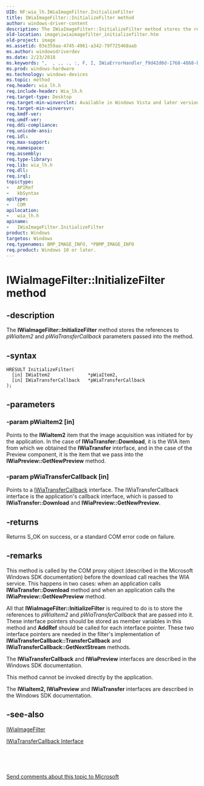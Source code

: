 ```yaml
---
UID: NF:wia_lh.IWiaImageFilter.InitializeFilter
title: IWiaImageFilter::InitializeFilter method
author: windows-driver-content
description: The IWiaImageFilter::InitializeFilter method stores the references to pWiaItem2 and pWiaTransferCallback parameters passed into the method.
old-location: image\iwiaimagefilter_initializefilter.htm
old-project: image
ms.assetid: 03e359aa-4745-4961-a342-79f725468aab
ms.author: windowsdriverdev
ms.date: 2/23/2018
ms.keywords: ",  , ,, ., :, F, I, IWiaErrorHandler_f9d42d0d-1768-4868-bd41-b20297008312.xml, IWiaImageFilter, IWiaImageFilter interface [Imaging Devices], InitializeFilter method, IWiaImageFilter::InitializeFilter, InitializeFilter method [Imaging Devices], InitializeFilter method [Imaging Devices], IWiaImageFilter interface, InitializeFilter,IWiaImageFilter.InitializeFilter, W, a, e, g, i, image.iwiaimagefilter_initializefilter, l, m, n, r, t, wia_lh/IWiaImageFilter::InitializeFilter, z"
ms.prod: windows-hardware
ms.technology: windows-devices
ms.topic: method
req.header: wia_lh.h
req.include-header: Wia_lh.h
req.target-type: Desktop
req.target-min-winverclnt: Available in Windows Vista and later versions of the Windows operating systems.
req.target-min-winversvr: 
req.kmdf-ver: 
req.umdf-ver: 
req.ddi-compliance: 
req.unicode-ansi: 
req.idl: 
req.max-support: 
req.namespace: 
req.assembly: 
req.type-library: 
req.lib: wia_lh.h
req.dll: 
req.irql: 
topictype:
-	APIRef
-	kbSyntax
apitype:
-	COM
apilocation:
-	wia_lh.h
apiname:
-	IWiaImageFilter.InitializeFilter
product: Windows
targetos: Windows
req.typenames: BMP_IMAGE_INFO, *PBMP_IMAGE_INFO
req.product: Windows 10 or later.
---
```


# IWiaImageFilter::InitializeFilter method


## -description


The <b>IWiaImageFilter::InitializeFilter</b> method stores the references to <i>pWiaItem2</i> and <i>pWiaTransferCallback</i> parameters passed into the method.


## -syntax


````
HRESULT InitializeFilter(
  [in] IWiaItem2              *pWiaItem2,
  [in] IWiaTransferCallback   *pWiaTransferCallback 
);
````


## -parameters




### -param pWiaItem2 [in]

Points to the <b>IWiaItem2</b> item that the image acquisition was initiated for by the application. In the case of <b>IWiaTransfer::Download</b>, it is the WIA item from which we obtained the <b>IWiaTransfer</b> interface, and in the case of the Preview component, it is the item that we pass into the <b>IWiaPreview::GetNewPreview</b> method.


### -param pWiaTransferCallback [in]

Points to a <a href="..\wia_lh\nn-wia_lh-iwiatransfercallback.md">IWiaTransferCallback</a> interface. The IWiaTransferCallback interface is the application's callback interface, which is passed to <b>IWiaTransfer::Download</b> and <b>IWiaPreview::GetNewPreview</b>. 



## -returns



Returns S_OK on success, or a standard COM error code on failure.






## -remarks



This method is called by the COM proxy object (described in the Microsoft Windows SDK documentation) before the download call reaches the WIA service. This happens in two cases: when an application calls <b>IWiaTransfer::Download</b> method and when an application calls the <b>IWiaPreview::GetNewPreview</b> method. 

All that <b>IWiaImageFilter::InitializeFilter</b> is required to do is to store the references to <i>pWiaItem2</i> and <i>pWiaTransferCallback</i> that are passed into it. These interface pointers should be stored as member variables in this method and <b>AddRef</b> should be called for each interface pointer. These two interface pointers are needed in the filter's implementation of <b>IWiaTransferCallback::TransferCallback</b> and <b>IWiaTransferCallback::GetNextStream</b> methods.

The <b>IWiaTransferCallback</b> and <b>IWiaPreview</b> interfaces are described in the Windows SDK documentation.

This method cannot be invoked directly by the application.

The <b>IWiaItem2, IWiaPreview</b> and <b>IWiaTransfer</b> interfaces are described in the Windows SDK documentation.




## -see-also

<a href="..\wia_lh\nn-wia_lh-iwiaimagefilter.md">IWiaImageFilter</a>



<a href="..\wia_lh\nn-wia_lh-iwiatransfercallback.md">IWiaTransferCallback Interface</a>



 

 

<a href="mailto:wsddocfb@microsoft.com?subject=Documentation%20feedback [image\image]:%20IWiaImageFilter::InitializeFilter method%20 RELEASE:%20(2/23/2018)&amp;body=%0A%0APRIVACY STATEMENT%0A%0AWe use your feedback to improve the documentation. We don't use your email address for any other purpose, and we'll remove your email address from our system after the issue that you're reporting is fixed. While we're working to fix this issue, we might send you an email message to ask for more info. Later, we might also send you an email message to let you know that we've addressed your feedback.%0A%0AFor more info about Microsoft's privacy policy, see http://privacy.microsoft.com/en-us/default.aspx." title="Send comments about this topic to Microsoft">Send comments about this topic to Microsoft</a>

